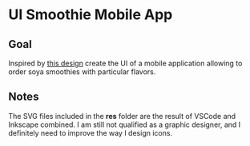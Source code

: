 # UI Smoothie Mobile App

## Goal

Inspired by [this design](https://dribbble.com/shots/5410284-Smoothie-Land) create the UI of a mobile application allowing to order soya smoothies with particular flavors.

## Notes

The SVG files included in the **res** folder are the result of VSCode and Inkscape combined. I am still not qualified as a graphic designer, and I definitely need to improve the way I design icons.